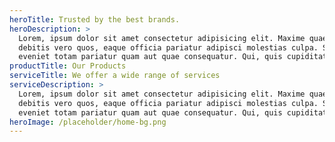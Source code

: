 ```yaml
---
heroTitle: Trusted by the best brands.
heroDescription: >
  Lorem, ipsum dolor sit amet consectetur adipisicing elit. Maxime quaerat
  debitis vero quos, eaque officia pariatur adipisci molestias culpa. Saepe
  eveniet totam pariatur quam aut quae consequatur. Qui, quis cupiditate.
productTitle: Our Products
serviceTitle: We offer a wide range of services
serviceDescription: >
  Lorem, ipsum dolor sit amet consectetur adipisicing elit. Maxime quaerat
  debitis vero quos, eaque officia pariatur adipisci molestias culpa. Saepe
  eveniet totam pariatur quam aut quae consequatur. Qui, quis cupiditate.
heroImage: /placeholder/home-bg.png
---
```





